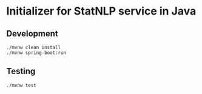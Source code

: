 # Initializer for StatNLP service in Java

## Development

    ./mvnw clean install
    ./mvnw spring-boot:run
    
## Testing

    ./mvnw test    
